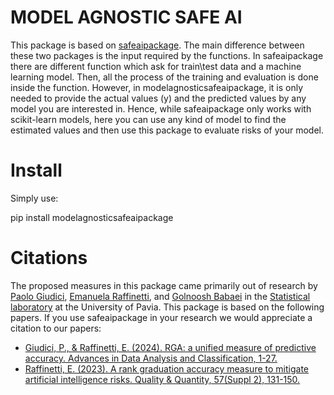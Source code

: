 # MODEL AGNOSTIC SAFE AI

This package is based on [safeaipackage](https://pypi.org/project/safeaipackage/). The main difference between these two packages is the input required by the functions. In safeaipackage there are different function which ask for train\test data and a machine learning model. Then, all the process of the training and evaluation is done inside the function. However, in modelagnosticsafeaipackage, it is only needed to provide the actual values (y) and the predicted values by any model you are interested in. Hence, while safeaipackage only works with scikit-learn models, here you can use any kind of model to find the estimated values and then use this package to evaluate risks of your model.


# Install

Simply use:

pip install modelagnosticsafeaipackage


# Citations

The proposed measures in this package came primarily out of research by 
[Paolo Giudici](https://www.linkedin.com/in/paolo-giudici-60028a/), [Emanuela Raffinetti](https://www.linkedin.com/in/emanuela-raffinetti-a3980215/), 
and [Golnoosh Babaei](https://www.linkedin.com/in/golnoosh-babaei-990077187/) in the [Statistical laboratory](https://sites.google.com/unipv.it/statslab-pavia/home?authuser=0) 
at the University of Pavia. 
This package is based on the following papers. If you use safeaipackage in your research we would appreciate a citation to our papers:
* [Giudici, P., & Raffinetti, E. (2024). RGA: a unified measure of predictive accuracy. Advances in Data Analysis and Classification, 1-27.](https://link.springer.com/article/10.1007/s11634-023-00574-2)
* [Raffinetti, E. (2023). A rank graduation accuracy measure to mitigate artificial intelligence risks. Quality & Quantity, 57(Suppl 2), 131-150.](https://link.springer.com/article/10.1007/s11135-023-01613-y)
